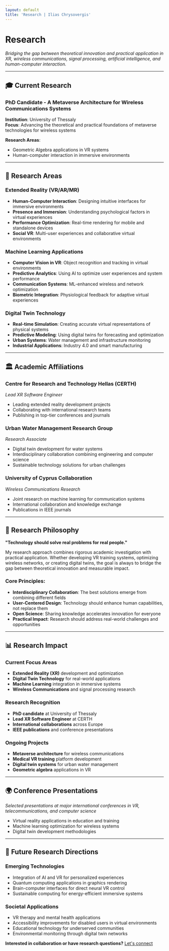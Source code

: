 ```yaml
---
layout: default
title: 'Research | Ilias Chrysovergis'
---
```


# Research

*Bridging the gap between theoretical innovation and practical application in XR, wireless communications, signal processing, artificial intelligence, and human-computer interaction.*

---

## 🎓 Current Research

### **PhD Candidate - A Metaverse Architecture for Wireless Communications Systems**
**Institution**: University of Thessaly  
**Focus**: Advancing the theoretical and practical foundations of metaverse technologies for wireless systems 

**Research Areas**:
- Geometric Algebra applications in VR systems
- Human-computer interaction in immersive environments  

---

## 🔬 Research Areas

### **Extended Reality (VR/AR/MR)**
- **Human-Computer Interaction**: Designing intuitive interfaces for immersive environments
- **Presence and Immersion**: Understanding psychological factors in virtual experiences  
- **Performance Optimization**: Real-time rendering for mobile and standalone devices
- **Social VR**: Multi-user experiences and collaborative virtual environments

### **Machine Learning Applications**
- **Computer Vision in VR**: Object recognition and tracking in virtual environments
- **Predictive Analytics**: Using AI to optimize user experiences and system performance
- **Communication Systems**: ML-enhanced wireless and network optimization
- **Biometric Integration**: Physiological feedback for adaptive virtual experiences

### **Digital Twin Technology**  
- **Real-time Simulation**: Creating accurate virtual representations of physical systems
- **Predictive Modeling**: Using digital twins for forecasting and optimization
- **Urban Systems**: Water management and infrastructure monitoring
- **Industrial Applications**: Industry 4.0 and smart manufacturing

---

## 🏛️ Academic Affiliations

### **Centre for Research and Technology Hellas (CERTH)**
*Lead XR Software Engineer*
- Leading extended reality development projects
- Collaborating with international research teams
- Publishing in top-tier conferences and journals

### **Urban Water Management Research Group**
*Research Associate*
- Digital twin development for water systems
- Interdisciplinary collaboration combining engineering and computer science
- Sustainable technology solutions for urban challenges

### **University of Cyprus Collaboration**
*Wireless Communications Research*
- Joint research on machine learning for communication systems
- International collaboration and knowledge exchange
- Publications in IEEE journals

---

## 🎯 Research Philosophy

**"Technology should solve real problems for real people."**

My research approach combines rigorous academic investigation with practical application. Whether developing VR training systems, optimizing wireless networks, or creating digital twins, the goal is always to bridge the gap between theoretical innovation and measurable impact.

### **Core Principles**:
- **Interdisciplinary Collaboration**: The best solutions emerge from combining different fields
- **User-Centered Design**: Technology should enhance human capabilities, not replace them
- **Open Science**: Sharing knowledge accelerates innovation for everyone
- **Practical Impact**: Research should address real-world challenges and opportunities

---

## 📊 Research Impact

### **Current Focus Areas**
- **Extended Reality (XR)** development and optimization
- **Digital Twin Technology** for real-world applications
- **Machine Learning** integration in immersive systems
- **Wireless Communications** and signal processing research

### **Research Recognition**
- **PhD candidate** at University of Thessaly
- **Lead XR Software Engineer** at CERTH
- **International collaborations** across Europe
- **IEEE publications** and conference presentations

### **Ongoing Projects**
- **Metaverse architecture** for wireless communications
- **Medical VR training** platform development
- **Digital twin systems** for urban water management
- **Geometric algebra** applications in VR

---

## 🌍 Conference Presentations

*Selected presentations at major international conferences in VR, telecommunications, and computer science*

- Virtual reality applications in education and training
- Machine learning optimization for wireless systems  
- Digital twin development methodologies

---

## 🔮 Future Research Directions

### **Emerging Technologies**
- Integration of AI and VR for personalized experiences
- Quantum computing applications in graphics rendering
- Brain-computer interfaces for direct neural VR control
- Sustainable computing for energy-efficient immersive systems

### **Societal Applications**
- VR therapy and mental health applications
- Accessibility improvements for disabled users in virtual environments
- Educational technology for underserved communities
- Environmental monitoring through digital twin networks

**Interested in collaboration or have research questions?** [Let's connect](/contact)

